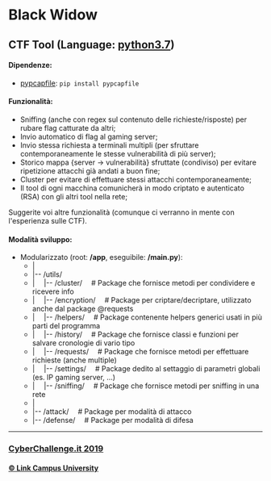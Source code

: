 # Black Widow
## CTF Tool (Language: [python3.7](https://www.python.org/downloads/))

#### Dipendenze:
 - [pypcapfile](https://github.com/kisom/pypcapfile): `pip install pypcapfile`

#### Funzionalità:
 - Sniffing (anche con regex sul contenuto delle richieste/risposte) per rubare flag catturate da altri;
 - Invio automatico di flag al gaming server;
 - Invio stessa richiesta a terminali multipli (per sfruttare contemporaneamente le stesse vulnerabilità di più server);
 - Storico mappa {server -> vulnerabilità} sfruttate (condiviso) per evitare ripetizione attacchi già andati a buon fine;
 - Cluster per evitare di effettuare stessi attacchi contemporaneamente;
 - Il tool di ogni macchina comunicherà in modo criptato e autenticato (RSA) con gli altri tool nella rete;

Suggerite voi altre funzionalità (comunque ci verranno in mente con l'esperienza sulle CTF).

#### Modalità sviluppo:
 - Modularizzato (root: **/app**, eseguibile: **/main.py**):
      <ul>
        <li>|</li>
        <li>|-- /utils/</li>
        <li>|    &emsp;|-- /cluster/    &emsp;# Package che fornisce metodi per condividere e ricevere info</li>
        <li>|    &emsp;|-- /encryption/    &emsp;# Package per criptare/decriptare, utilizzato anche dal package @requests</li>
        <li>|    &emsp;|-- /helpers/    &emsp;# Package contenente helpers generici usati in più parti del programma</li>
        <li>|    &emsp;|-- /history/    &emsp;# Package che fornisce classi e funzioni per salvare cronologie di vario tipo</li>
        <li>|    &emsp;|-- /requests/    &emsp;# Package che fornisce metodi per effettuare richieste (anche multiple)</li>
        <li>|    &emsp;|-- /settings/    &emsp;# Package dedito al settaggio di parametri globali (es. IP gaming server, ...)</li>
        <li>|    &emsp;|-- /sniffing/    &emsp;# Package che fornisce metodi per sniffing in una rete</li>
        <li>|</li>
        <li>|-- /attack/    &emsp;# Package per modalità di attacco</li>
        <li>|-- /defense/    &emsp;# Package per modalità di difesa</li>
     </ul>

<hr/>

### [CyberChallenge.it 2019](https://www.cyberchallenge.it)
#### [© Link Campus University](https://www.unilink.it)
